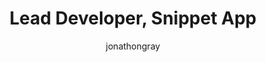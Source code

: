---
layout: default
image: jonathon.jpg
name: Jonathon Gray
author: jonathongray
title: Lead Developer, Snippet App
order: 10

social: 
  - account: twitter
    username: jdgray
  - account: facebook
    username: jonathon.gray
  - account: github
    username: jdgray
  - account: instagram
    username: jdgray03
  - account: spotify
    username: jdgray03
    
---